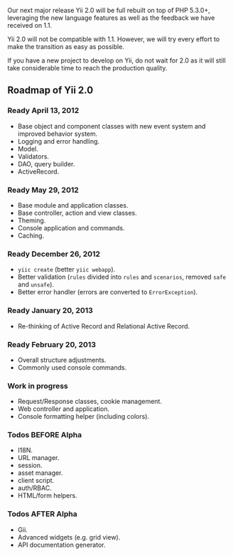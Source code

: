 Our next major release Yii 2.0 will be full rebuilt on top of PHP 5.3.0+, leveraging the new language features as well as the feedback we have received on 1.1.

Yii 2.0 will not be compatible with 1.1. However, we will try every effort to make the transition as easy as possible.

If you have a new project to develop on Yii, do not wait for 2.0 as it will still take considerable time to reach the production quality.

## Roadmap of Yii 2.0

### Ready April 13, 2012

- Base object and component classes with new event system and improved behavior system.
- Logging and error handling.
- Model.
- Validators.
- DAO, query builder.
- ActiveRecord.

### Ready May 29, 2012

- Base module and application classes.
- Base controller, action and view classes.
- Theming.
- Console application and commands.
- Caching.

### Ready December 26, 2012

- `yiic create` (better `yiic webapp`).
- Better validation (`rules` divided into `rules` and `scenarios`, removed `safe` and `unsafe`).
- Better error handler (errors are converted to `ErrorException`).

### Ready January 20, 2013

- Re-thinking of Active Record and Relational Active Record.

### Ready February 20, 2013

- Overall structure adjustments.
- Commonly used console commands.

### Work in progress

- Request/Response classes, cookie management.
- Web controller and application.
- Console formatting helper (including colors).

### Todos BEFORE Alpha

- I18N.
- URL manager.
- session.
- asset manager. 
- client script.
- auth/RBAC.
- HTML/form helpers.

### Todos AFTER Alpha

- Gii.
- Advanced widgets (e.g. grid view).
- API documentation generator.